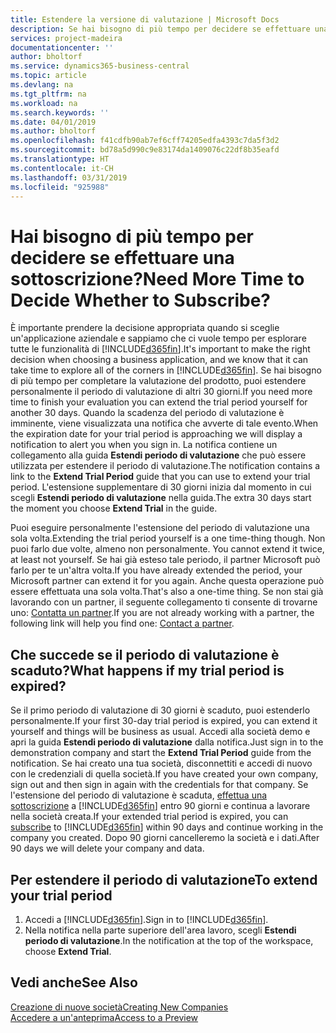 ```yaml
---
title: Estendere la versione di valutazione | Microsoft Docs
description: Se hai bisogno di più tempo per decidere se effettuare una sottoscrizione, puoi estendere la versione di valutazione.
services: project-madeira
documentationcenter: ''
author: bholtorf
ms.service: dynamics365-business-central
ms.topic: article
ms.devlang: na
ms.tgt_pltfrm: na
ms.workload: na
ms.search.keywords: ''
ms.date: 04/01/2019
ms.author: bholtorf
ms.openlocfilehash: f41cdfb90ab7ef6cff74205edfa4393c7da5f3d2
ms.sourcegitcommit: bd78a5d990c9e83174da1409076c22df8b35eafd
ms.translationtype: HT
ms.contentlocale: it-CH
ms.lasthandoff: 03/31/2019
ms.locfileid: "925988"
---
```

# <a name="need-more-time-to-decide-whether-to-subscribe"></a><span data-ttu-id="c27f5-103">Hai bisogno di più tempo per decidere se effettuare una sottoscrizione?</span><span class="sxs-lookup"><span data-stu-id="c27f5-103">Need More Time to Decide Whether to Subscribe?</span></span>
<span data-ttu-id="c27f5-104">È importante prendere la decisione appropriata quando si sceglie un'applicazione aziendale e sappiamo che ci vuole tempo per esplorare tutte le funzionalità di [!INCLUDE[d365fin](includes/d365fin_md.md)].</span><span class="sxs-lookup"><span data-stu-id="c27f5-104">It's important to make the right decision when choosing a business application, and we know that it can take time to explore all of the corners in [!INCLUDE[d365fin](includes/d365fin_md.md)].</span></span> <span data-ttu-id="c27f5-105">Se hai bisogno di più tempo per completare la valutazione del prodotto, puoi estendere personalmente il periodo di valutazione di altri 30 giorni.</span><span class="sxs-lookup"><span data-stu-id="c27f5-105">If you need more time to finish your evaluation you can extend the trial period yourself for another 30 days.</span></span> <span data-ttu-id="c27f5-106">Quando la scadenza del periodo di valutazione è imminente, viene visualizzata una notifica che avverte di tale evento.</span><span class="sxs-lookup"><span data-stu-id="c27f5-106">When the expiration date for your trial period is approaching we will display a notification to alert you when you sign in.</span></span> <span data-ttu-id="c27f5-107">La notifica contiene un collegamento alla guida **Estendi periodo di valutazione** che può essere utilizzata per estendere il periodo di valutazione.</span><span class="sxs-lookup"><span data-stu-id="c27f5-107">The notification contains a link to the **Extend Trial Period** guide that you can use to extend your trial period.</span></span> <span data-ttu-id="c27f5-108">L'estensione supplementare di 30 giorni inizia dal momento in cui scegli **Estendi periodo di valutazione** nella guida.</span><span class="sxs-lookup"><span data-stu-id="c27f5-108">The extra 30 days start the moment you choose **Extend Trial** in the guide.</span></span>

<span data-ttu-id="c27f5-109">Puoi eseguire personalmente l'estensione del periodo di valutazione una sola volta.</span><span class="sxs-lookup"><span data-stu-id="c27f5-109">Extending the trial period yourself is a one time-thing though.</span></span> <span data-ttu-id="c27f5-110">Non puoi farlo due volte, almeno non personalmente. </span><span class="sxs-lookup"><span data-stu-id="c27f5-110">You cannot extend it twice, at least not yourself.</span></span> <span data-ttu-id="c27f5-111">Se hai già esteso tale periodo, il partner Microsoft può farlo per te un'altra volta.</span><span class="sxs-lookup"><span data-stu-id="c27f5-111">If you have already extended the period, your Microsoft partner can extend it for you again.</span></span> <span data-ttu-id="c27f5-112">Anche questa operazione può essere effettuata una sola volta.</span><span class="sxs-lookup"><span data-stu-id="c27f5-112">That's also a one-time thing.</span></span> <span data-ttu-id="c27f5-113">Se non stai già lavorando con un partner, il seguente collegamento ti consente di trovarne uno: [Contatta un partner](https://go.microsoft.com/fwlink/?linkid=2038439).</span><span class="sxs-lookup"><span data-stu-id="c27f5-113">If you are not already working with a partner, the following link will help you find one: [Contact a partner](https://go.microsoft.com/fwlink/?linkid=2038439).</span></span>

## <a name="what-happens-if-my-trial-period-is-expired"></a><span data-ttu-id="c27f5-114">Che succede se il periodo di valutazione è scaduto?</span><span class="sxs-lookup"><span data-stu-id="c27f5-114">What happens if my trial period is expired?</span></span>
<span data-ttu-id="c27f5-115">Se il primo periodo di valutazione di 30 giorni è scaduto, puoi estenderlo personalmente.</span><span class="sxs-lookup"><span data-stu-id="c27f5-115">If your first 30-day trial period is expired, you can extend it yourself and things will be business as usual.</span></span> <span data-ttu-id="c27f5-116">Accedi alla società demo e apri la guida **Estendi periodo di valutazione** dalla notifica.</span><span class="sxs-lookup"><span data-stu-id="c27f5-116">Just sign in to the demonstration company and start the **Extend Trial Period** guide from the notification.</span></span> <span data-ttu-id="c27f5-117">Se hai creato una tua società, disconnettiti e accedi di nuovo con le credenziali di quella società.</span><span class="sxs-lookup"><span data-stu-id="c27f5-117">If you have created your own company, sign out and then sign in again with the credentials for that company.</span></span> <span data-ttu-id="c27f5-118">Se l'estensione del periodo di valutazione è scaduta, [effettua una sottoscrizione](https://go.microsoft.com/fwlink/?linkid=828659) a [!INCLUDE[d365fin](includes/d365fin_md.md)] entro 90 giorni e continua a lavorare nella società creata.</span><span class="sxs-lookup"><span data-stu-id="c27f5-118">If your extended trial period is expired, you can [subscribe](https://go.microsoft.com/fwlink/?linkid=828659) to [!INCLUDE[d365fin](includes/d365fin_md.md)] within 90 days and continue working in the company you created.</span></span> <span data-ttu-id="c27f5-119">Dopo 90 giorni cancelleremo la società e i dati.</span><span class="sxs-lookup"><span data-stu-id="c27f5-119">After 90 days we will delete your company and data.</span></span> 

## <a name="to-extend-your-trial-period"></a><span data-ttu-id="c27f5-120">Per estendere il periodo di valutazione</span><span class="sxs-lookup"><span data-stu-id="c27f5-120">To extend your trial period</span></span>
1. <span data-ttu-id="c27f5-121">Accedi a [!INCLUDE[d365fin](includes/d365fin_md.md)].</span><span class="sxs-lookup"><span data-stu-id="c27f5-121">Sign in to [!INCLUDE[d365fin](includes/d365fin_md.md)].</span></span>
2. <span data-ttu-id="c27f5-122">Nella notifica nella parte superiore dell'area lavoro, scegli **Estendi periodo di valutazione**.</span><span class="sxs-lookup"><span data-stu-id="c27f5-122">In the notification at the top of the workspace, choose **Extend Trial**.</span></span>

## <a name="see-also"></a><span data-ttu-id="c27f5-123">Vedi anche</span><span class="sxs-lookup"><span data-stu-id="c27f5-123">See Also</span></span>
[<span data-ttu-id="c27f5-124">Creazione di nuove società</span><span class="sxs-lookup"><span data-stu-id="c27f5-124">Creating New Companies</span></span>](about-new-company.md)  
[<span data-ttu-id="c27f5-125">Accedere a un'anteprima</span><span class="sxs-lookup"><span data-stu-id="c27f5-125">Access to a Preview</span></span>](across-preview.md)  